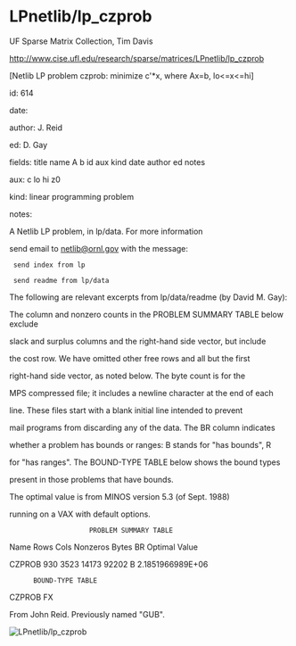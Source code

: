 # LPnetlib/lp_czprob

 UF Sparse Matrix Collection, Tim Davis

 http://www.cise.ufl.edu/research/sparse/matrices/LPnetlib/lp_czprob

 [Netlib LP problem czprob: minimize c'*x, where Ax=b, lo<=x<=hi]

 id: 614

 date: 

 author: J. Reid

 ed: D. Gay

 fields: title name A b id aux kind date author ed notes

 aux: c lo hi z0

 kind: linear programming problem

 notes:

 A Netlib LP problem, in lp/data.  For more information                    

 send email to netlib@ornl.gov with the message:                           

                                                                           

 	 send index from lp                                                      

 	 send readme from lp/data                                                

                                                                           

 The following are relevant excerpts from lp/data/readme (by David M. Gay):

                                                                           

 The column and nonzero counts in the PROBLEM SUMMARY TABLE below exclude  

 slack and surplus columns and the right-hand side vector, but include     

 the cost row.  We have omitted other free rows and all but the first      

 right-hand side vector, as noted below.  The byte count is for the        

 MPS compressed file; it includes a newline character at the end of each   

 line.  These files start with a blank initial line intended to prevent    

 mail programs from discarding any of the data.  The BR column indicates   

 whether a problem has bounds or ranges:  B stands for "has bounds", R     

 for "has ranges".  The BOUND-TYPE TABLE below shows the bound types       

 present in those problems that have bounds.                               

                                                                           

 The optimal value is from MINOS version 5.3 (of Sept. 1988)               

 running on a VAX with default options.                                    

                                                                           

                        PROBLEM SUMMARY TABLE                              

                                                                           

 Name       Rows   Cols   Nonzeros    Bytes  BR      Optimal Value         

 CZPROB      930   3523    14173      92202  B     2.1851966989E+06        

                                                                           

          BOUND-TYPE TABLE                                                 

 CZPROB           FX                                                       

                                                                           

 From John Reid.  Previously named "GUB".                                  

![LPnetlib/lp_czprob](http://yifanhu.net/GALLERY/GRAPHS/GIF_SMALL/LPnetlib@lp_czprob.gif)
